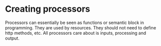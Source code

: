Creating processors
===================

Processors can essentially be seen as functions or semantic block in
programming. They are used by resources. They should not need to define http
methods, etc. All processors care about is inputs, processing and output.

